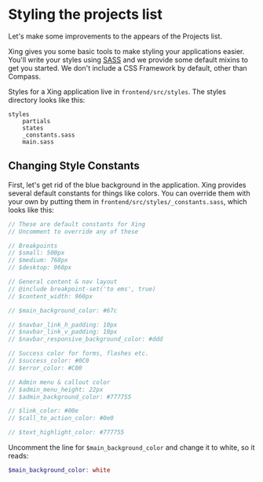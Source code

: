 # Styling the projects list

Let's make some improvements to the appears of the Projects list.

Xing gives you some basic tools to make styling your applications easier. You'll write your styles using [SASS](http://sass-lang.com/) and we provide some default mixins to get you started. We don't include a CSS Framework by default, other than Compass. 

Styles for a Xing application live in ``frontend/src/styles``. The styles directory looks like this:

    styles
        partials
        states
        _constants.sass
        main.sass

## Changing Style Constants

First, let's get rid of the blue background in the application. Xing provides several default constants for things like colors. You can override them with your own by putting them in `frontend/src/styles/_constants.sass`, which looks like this:

```scss
// These are default constants for Xing
// Uncomment to override any of these

// Breakpoints
// $small: 500px
// $medium: 768px
// $desktop: 960px

// General content & nav layout
// @include breakpoint-set('to ems', true)
// $content_width: 960px

// $main_background_color: #67c

// $navbar_link_h_padding: 10px
// $navbar_link_v_padding: 10px
// $navbar_responsive_background_color: #ddd

// Success color for forms, flashes etc.
// $success_color: #0C0
// $error_color: #C00

// Admin menu & callout color
// $admin_menu_height: 22px
// $admin_background_color: #777755

// $link_color: #00e
// $call_to_action_color: #0e0

// $text_highlight_color: #777755

```

Uncomment the line for `$main_background_color` and change it to white, so it reads:

```scss
$main_background_color: white
```
